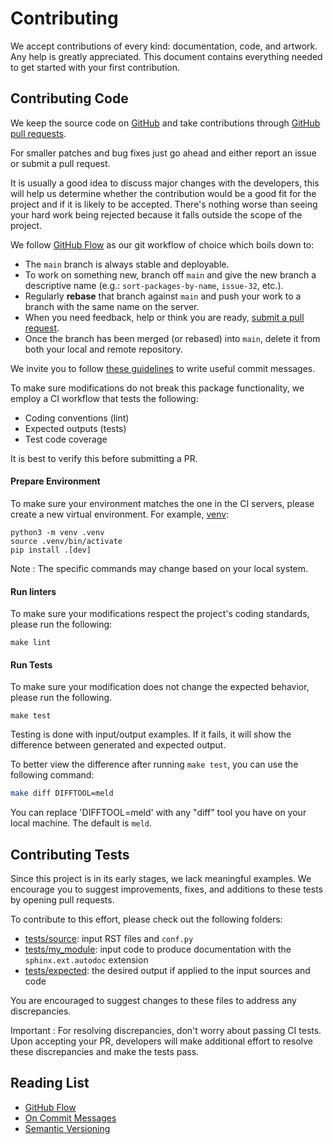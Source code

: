 # Contributing

We accept contributions of every kind: documentation, code, and artwork. Any help is greatly
appreciated. This document contains everything needed to get started with your first contribution.


## Contributing Code

We keep the source code on [GitHub](https://www.github.com) and take contributions through
[GitHub pull requests](https://help.github.com/articles/using-pull-requests).

For smaller patches and bug fixes just go ahead and either report an issue or submit a pull
request.

It is usually a good idea to discuss major changes with the developers, this will help us
determine whether the contribution would be a good fit for the project and if it is likely to be
accepted. There's nothing worse than seeing your hard work being rejected because it falls outside the scope of the project.

We follow [GitHub Flow](http://scottchacon.com/2011/08/31/github-flow.html) as our git workflow of
choice which boils down to:

* The `main` branch is always stable and deployable.
* To work on something new, branch off `main` and give the new branch a descriptive name (e.g.:
  `sort-packages-by-name`, `issue-32`, etc.).
* Regularly __rebase__ that branch against `main` and push your work to a branch with the same
  name on the server.
* When you need feedback, help or think you are ready,
  [submit a pull request](https://help.github.com/articles/using-pull-requests).
* Once the branch has been merged (or rebased) into `main`, delete it from both your local and
  remote repository.

We invite you to follow
[these guidelines](http://who-t.blogspot.de/2009/12/on-commit-messages.html) to write useful
commit messages.

To make sure modifications do not break this package functionality, we employ a CI workflow that tests the following:
 - Coding conventions (lint)
 - Expected outputs (tests)
 - Test code coverage

It is best to verify this before submitting a PR.

#### Prepare Environment
To make sure your environment matches the one in the CI servers, please create a new virtual environment. 
 For example, [venv](https://packaging.python.org/en/latest/guides/installing-using-pip-and-virtual-environments/#creating-a-virtual-environment):
```shell
python3 -m venv .venv
source .venv/bin/activate
pip install .[dev]
```
Note
: The specific commands may change based on your local system.

#### Run linters
To make sure your modifications respect the project's coding standards, please run the following:
```shell
make lint
```

#### Run Tests
To make sure your modification does not change the expected behavior, please run the following.
```shell
make test
```
Testing is done with input/output examples.
If it fails, it will show the difference between generated and expected output.

To better view the difference after running `make test`, you can use the following command:
```bash
make diff DIFFTOOL=meld
```
You can replace 'DIFFTOOL=meld' with any "diff" tool you have on your local machine. The default is `meld`.


## Contributing Tests

Since this project is in its early stages, we lack meaningful examples.
We encourage you to suggest improvements, fixes, and additions to these tests by opening pull requests.

To contribute to this effort, please check out the following folders:
* [tests/source](/tests/source): input RST files and `conf.py`
* [tests/my_module](/tests/my_module): input code to produce documentation with the `sphinx.ext.autodoc` extension
* [tests/expected](/tests/expected): the desired output if applied to the input sources and code

You are encouraged to suggest changes to these files to address any discrepancies.

Important
: For resolving discrepancies, don't worry about passing CI tests.
Upon accepting your PR, developers will make additional effort to resolve these discrepancies and make the tests pass.


## Reading List

* [GitHub Flow](http://scottchacon.com/2011/08/31/github-flow.html)
* [On Commit Messages](http://who-t.blogspot.de/2009/12/on-commit-messages.html)
* [Semantic Versioning](http://semver.org/)
